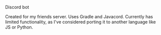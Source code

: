 Discord bot

Created for my friends server. Uses Gradle and Javacord. Currently has limited functionality, as I've considered porting it to another language like JS or Python. 
